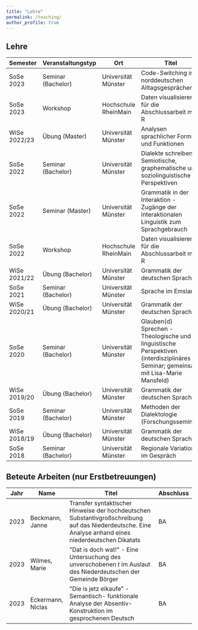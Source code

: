 ```yaml
---
title: "Lehre"
permalink: /teaching/
author_profile: true
---
```

## Lehre

| Semester  | Veranstaltungstyp   | Ort                 | Titel                           |
| --------- | ------------------- |-------------------- |-------------------------------- |
|SoSe 2023  | Seminar (Bachelor)  | Universität Münster | Code-Switching in norddeutschen Alltagsgesprächen |
|SoSe 2023| Workshop | Hochschule RheinMain  | Daten visualisieren für die Abschlussarbeit mit R|
|WiSe 2022/23 | Übung (Master) | Universität Münster | Analysen sprachlicher Formen und Funktionen  |
|SoSe 2022  | Seminar (Bachelor)  | Universität Münster | Dialekte schreiben - Semiotische, graphematische und soziolinguistische Perspektiven |
|SoSe 2022  | Seminar (Master)  | Universität Münster | Grammatik in der Interaktion - Zugänge der interaktionalen Linguistik zum Sprachgebrauch |
|SoSe 2022| Workshop | Hochschule RheinMain  | Daten visualisieren für die Abschlussarbeit mit R|
|WiSe 2021/22 | Übung (Bachelor) | Universität Münster | Grammatik der deutschen Sprache  |
|SoSe 2021  | Seminar (Bachelor)  | Universität Münster | Sprache im Emsland |
|WiSe 2020/21 | Übung (Bachelor) | Universität Münster | Grammatik der deutschen Sprache  |
|SoSe 2020  | Seminar (Bachelor)  | Universität Münster | Glauben(d) Sprechen - Theologische und linguistische Perspektiven (interdisziplinäres Seminar; gemeinsam mit Lisa-Marie Mansfeld) |
|WiSe 2019/20 | Übung (Bachelor) | Universität Münster | Grammatik der deutschen Sprache  |
|SoSe 2019  | Seminar (Bachelor)  | Universität Münster | Methoden der Dialektologie (Forschungsseminar) |
|WiSe 2018/19 | Übung (Bachelor) | Universität Münster | Grammatik der deutschen Sprache  |
|SoSe 2018  | Seminar (Bachelor)  | Universität Münster | Regionale Variation im Gespräch |

## Beteute Arbeiten (nur Erstbetreuungen)

| Jahr  | Name   | Titel                 | Abschluss |
| --------- | ------------------- |-------------------- |-------------------------------- |
|2023 | Beckmann, Janne | Transfer syntaktischer Hinweise der hochdeutschen Substantivgroßschreibung auf das Niederdeutsche. Eine Analyse anhand eines niederdeutschen Dikatats | BA |
| 2023 | Wilmes, Marie | "Dat is doch wat!" - Eine Untersuchung des unverschobenen _t_ im Auslaut des Niederdeutschen der Gemeinde Börger| BA |
| 2023 | Eckermann, Niclas | "Die is jetz eikaufe" - Semantisch- funktionale Analyse der Absentiv-Konstruktion im gesprochenen Deutsch | BA |